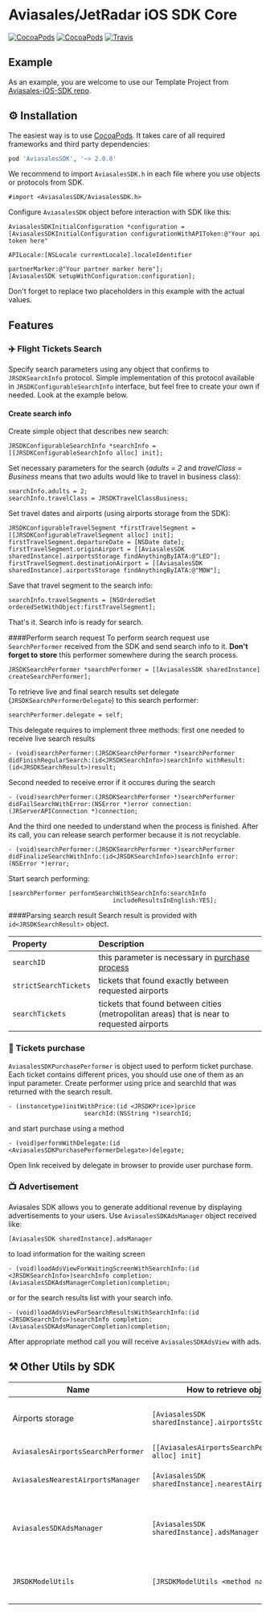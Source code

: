 # Aviasales/JetRadar iOS SDK Core
[![CocoaPods](https://img.shields.io/cocoapods/v/AviasalesSDK.svg)](https://cocoapods.org/pods/AviasalesSDK)
[![CocoaPods](https://img.shields.io/cocoapods/p/AviasalesSDK.svg)](https://cocoapods.org/pods/AviasalesSDK)
[![Travis](https://img.shields.io/travis/KosyanMedia/Aviasales-iOS-SDK-Core/master.svg)](https://travis-ci.org/KosyanMedia/Aviasales-iOS-SDK-Core)


## Example
As an example, you are welcome to use our Template Project from [Aviasales-iOS-SDK repo](https://github.com/KosyanMedia/Aviasales-iOS-SDK).

## ⚙ Installation
The easiest way is to use [CocoaPods](http://cocoapods.org). It takes care of all required frameworks and third party dependencies:

```ruby
pod 'AviasalesSDK', '~> 2.0.0'
```

We recommend to import ```AviasalesSDK.h``` in each file where you use objects or protocols from SDK.

```objc
#import <AviasalesSDK/AviasalesSDK.h>
```

Configure ```AviasalesSDK``` object before interaction with SDK like this:

```objc
AviasalesSDKInitialConfiguration *configuration = [AviasalesSDKInitialConfiguration configurationWithAPIToken:@"Your api token here"
                                                                                                    APILocale:[NSLocale currentLocale].localeIdentifier
                                                                                                partnerMarker:@"Your partner marker here"];
[AviasalesSDK setupWithConfiguration:configuration];
```
Don't forget to replace two placeholders in this example with the actual values.


## Features
### ✈️ Flight Tickets Search
Specify search parameters using any object that confirms to ```JRSDKSearchInfo``` protocol. Simple implementation of this protocol available in ```JRSDKConfigurableSearchInfo``` interface, but feel free to create your own if needed. Look at the example below.

#### Create search info
Create simple object that describes new search:

```objc
JRSDKConfigurableSearchInfo *searchInfo = [[JRSDKConfigurableSearchInfo alloc] init];
```
Set necessary parameters for the search (*adults = 2* and *travelClass = Business* means that two adults would like to travel in business class):

```objc
searchInfo.adults = 2;
searchInfo.travelClass = JRSDKTravelClassBusiness;
```
Set travel dates and airports (using airports storage from the SDK):

```objc
JRSDKConfigurableTravelSegment *firstTravelSegment = [[JRSDKConfigurableTravelSegment alloc] init];
firstTravelSegment.departureDate = [NSDate date];
firstTravelSegment.originAirport = [[AviasalesSDK sharedInstance].airportsStorage findAnythingByIATA:@"LED"];
firstTravelSegment.destinationAirport = [[AviasalesSDK sharedInstance].airportsStorage findAnythingByIATA:@"MOW"];
```
Save that travel segment to the search info:

```objc
searchInfo.travelSegments = [NSOrderedSet orderedSetWithObject:firstTravelSegment];
```
That's it. Search info is ready for search.

####Perform search request
To perform search request use ```SearchPerformer``` received from the SDK and send search info to it. **Don't forget to store** this performer somewhere during the search process.

```objc
JRSDKSearchPerformer *searchPerformer = [[AviasalesSDK sharedInstance] createSearchPerformer];
```
To retrieve live and final search results set delegate (```JRSDKSearchPerformerDelegate```) to this search performer:

```objc
searchPerformer.delegate = self;
```
This delegate requires to implement three methods:
first one needed to receive live search results

```objc
- (void)searchPerformer:(JRSDKSearchPerformer *)searchPerformer didFinishRegularSearch:(id<JRSDKSearchInfo>)searchInfo withResult:(id<JRSDKSearchResult>)result;
```
Second needed to receive error if it occures during the search

```objc
- (void)searchPerformer:(JRSDKSearchPerformer *)searchPerformer didFailSearchWithError:(NSError *)error connection:(JRServerAPIConnection *)connection;
```
And the third one needed to understand when the process is finished. After its call, you can release search performer because it is not recyclable.

```objc
- (void)searchPerformer:(JRSDKSearchPerformer *)searchPerformer didFinalizeSearchWithInfo:(id<JRSDKSearchInfo>)searchInfo error:(NSError *)error;
```
Start search performing:

```objc
[searchPerformer performSearchWithSearchInfo:searchInfo
                             includeResultsInEnglish:YES];
```

####Parsing search result
Search result is provided with ```id<JRSDKSearchResult>``` object.

Property                  | Description
:------------------------ | :------------------------
```searchID```            | this parameter is necessary in [purchase process](#ticket-purchase-anchor)
```strictSearchTickets``` | tickets that found exactly between requested airports
```searchTickets```       | tickets that found between cities (metropolitan areas) that is near to requested airports

### <a name="ticket-purchase-anchor"></a>💸 Tickets purchase
```AviasalesSDKPurchasePerformer``` is object used to perform ticket purchase. Each ticket contains different prices, you should use one of them as an input parameter.
Create performer using price and searchId that was returned with the search result.

```objc
- (instancetype)initWithPrice:(id <JRSDKPrice>)price
                     searchId:(NSString *)searchId;
```
and start purchase using a method

```objc
- (void)performWithDelegate:(id <AviasalesSDKPurchasePerformerDelegate>)delegate;
```
Open link received by delegate in browser to provide user purchase form.

### 📺 Advertisement
Aviasales SDK allows you to generate additional revenue by displaying advertisements to your users.
Use ```AviasalesSDKAdsManager``` object received like:

```objc
[AviasalesSDK sharedInstance].adsManager
```
to load information for the waiting screen 

```objc 
- (void)loadAdsViewForWaitingScreenWithSearchInfo:(id <JRSDKSearchInfo>)searchInfo completion:(AviasalesSDKAdsManagerCompletion)completion;
```
or for the search results list with your search info.

```objc
- (void)loadAdsViewForSearchResultsWithSearchInfo:(id <JRSDKSearchInfo>)searchInfo completion:(AviasalesSDKAdsManagerCompletion)completion;
```
After appropriate method call you will receive ```AviasalesSDKAdsView``` with ads.

## ⚒ Other Utils by SDK
Name | How to retrieve object | Description
-----|-----------------------|------------
Airports storage|```[AviasalesSDK sharedInstance].airportsStorage```|Finds airport by IATA, provides a list of airports
```AviasalesAirportsSearchPerformer```| ```[[AviasalesAirportsSearchPerformer alloc] init]```|Finds airports by string
```AviasalesNearestAirportsManager```|```[AviasalesSDK sharedInstance].nearestAirportsManager```|Finds nearest airports to the current user.
```AviasalesSDKAdsManager```|```[AviasalesSDK sharedInstance].adsManager```| Loads and displays advertisement according to search parameters
```JRSDKModelUtils```| ```[JRSDKModelUtils <method name here>]```|Util methods that help you to work with SDK objects
